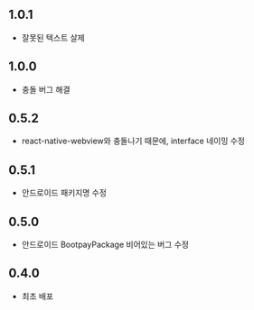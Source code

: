 ## 1.0.1
* 잘못된 텍스트 살제 

## 1.0.0
* 충돌 버그 해결 

## 0.5.2
* react-native-webview와 충돌나기 때문에, interface 네이밍 수정 

## 0.5.1
* 안드로이드 패키지명 수정 

## 0.5.0
* 안드로이드 BootpayPackage 비어있는 버그 수정 

## 0.4.0
* 최초 배포
